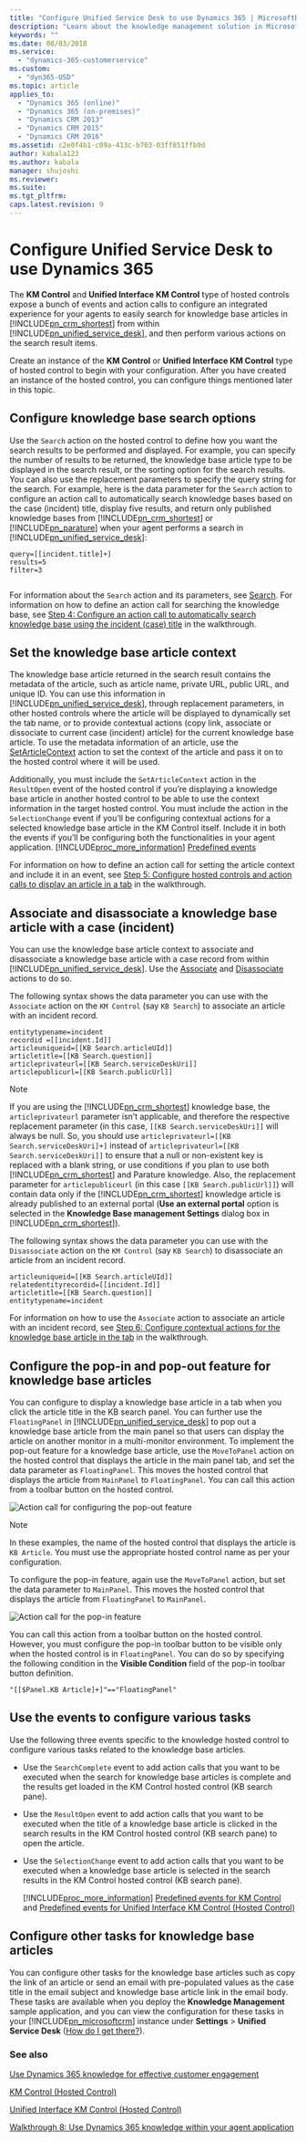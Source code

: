 ```yaml
---
title: "Configure Unified Service Desk to use Dynamics 365 | MicrosoftDocs"
description: "Learn about the knowledge management solution in Microsoft Dynamics 365 that guides you through the process of creating and publishing rich knowledge articles with multimedia data like pictures and videos."
keywords: ""
ms.date: 08/03/2018
ms.service:
  - "dynamics-365-customerservice"
ms.custom:
  - "dyn365-USD"
ms.topic: article
applies_to:
  - "Dynamics 365 (online)"
  - "Dynamics 365 (on-premises)"
  - "Dynamics CRM 2013"
  - "Dynamics CRM 2015"
  - "Dynamics CRM 2016"
ms.assetid: c2e0f4b1-c09a-413c-b703-03ff851ffb9d
author: kabala123
ms.author: kabala
manager: shujoshi
ms.reviewer: 
ms.suite: 
ms.tgt_pltfrm: 
caps.latest.revision: 9
---
```


# Configure Unified Service Desk to use Dynamics 365
The **KM Control** and **Unified Interface KM Control** type of hosted controls expose a bunch of events and action calls to configure an integrated experience for your agents to easily search for knowledge base articles in [!INCLUDE[pn_crm_shortest](../includes/pn-crm-shortest.md)] from within [!INCLUDE[pn_unified_service_desk](../includes/pn-unified-service-desk.md)], and then perform various actions on the search result items.  
  
 Create an instance of the **KM Control** or **Unified Interface KM Control** type of hosted control to begin with your configuration. After you have created an instance of the hosted control, you can configure things mentioned later in this topic.  
  
<a name="Search"></a>   
## Configure knowledge base search options  
 Use the `Search` action on the hosted control to define how you want the search results to be performed and displayed. For example, you can specify the number of results to be returned, the knowledge base article type to be displayed in the search result, or the sorting option for the search results. You can also use the replacement parameters to specify the query string for the search. For example, here is the data parameter for the `Search` action to configure an action call to automatically search knowledge bases based on the case (incident) title, display five results, and return only published knowledge bases from [!INCLUDE[pn_crm_shortest](../includes/pn-crm-shortest.md)] or [!INCLUDE[pn_parature](../includes/pn-parature.md)] when your agent performs a search in [!INCLUDE[pn_unified_service_desk](../includes/pn-unified-service-desk.md)]:  
  
```  
query=[[incident.title]+]  
results=5  
filter=3  
  
```  
  
 For information about the `Search` action and its parameters, see [Search](../unified-service-desk/km-control-hosted-control.md#Search). For information on how to define an action call for searching the knowledge base, see [Step 4: Configure an action call to automatically search knowledge base using the incident (case) title](../unified-service-desk/walkthrough-8-use-dynamics-365-knowledge-base-within-agent-application.md#Step4) in the walkthrough.  
  
<a name="SetContext"></a>   
## Set the knowledge base article context  
 The knowledge base article returned in the search result contains the metadata of the article, such as article name, private URL, public URL, and unique ID. You can use this information in [!INCLUDE[pn_unified_service_desk](../includes/pn-unified-service-desk.md)], through replacement parameters, in other hosted controls where the article will be displayed to dynamically set the tab name, or to provide contextual actions (copy link, associate or dissociate to current case (incident) article) for the current knowledge base article. To use the metadata information of an article, use the [SetArticleContext](../unified-service-desk/km-control-hosted-control.md#SetArticleContext) action to set the context of the article and pass it on to the hosted control where it will be used.  
  
 Additionally, you must include the `SetArticleContext` action in the `ResultOpen` event of the hosted control if you’re displaying a knowledge base article in another hosted control to be able to use the context information in the target hosted control. You must include the action in the `SelectionChange` event if you’ll be configuring contextual actions for a selected knowledge base article in the KM Control itself. Include it in both the events if you’ll be configuring both the functionalities in your agent application. [!INCLUDE[proc_more_information](../includes/proc-more-information.md)] [Predefined events](../unified-service-desk/km-control-hosted-control.md#events)  
  
 For information on how to define an action call for setting the article context and include it in an event, see [Step 5: Configure hosted controls and action calls to display an article in a tab](../unified-service-desk/walkthrough-8-use-parature-knowledge-base-within-your-agent-application.md#Step5) in the walkthrough.  
  
<a name="AssociateDisassociate"></a>   
## Associate and disassociate a knowledge base article with a case (incident)  
 You can use the knowledge base article context to associate and disassociate a knowledge base article with a case record from within [!INCLUDE[pn_unified_service_desk](../includes/pn-unified-service-desk.md)]. Use the [Associate](../unified-service-desk/km-control-hosted-control.md#Associate) and [Disassociate](../unified-service-desk/km-control-hosted-control.md#Disassociate) actions to do so.  
  
 The following syntax shows the data parameter you can use with the `Associate` action on the `KM Control` (say `KB Search`) to associate an article with an incident record.  
  
```  
entitytypename=incident  
recordid =[[incident.Id]]  
articleuniqueid=[[KB Search.articleUId]]  
articletitle=[[KB Search.question]]  
articleprivateurl=[[KB Search.serviceDeskUri]]  
articlepublicurl=[[KB Search.publicUrl]]  
```  
  
> [!NOTE]
>  If you are using the [!INCLUDE[pn_crm_shortest](../includes/pn-crm-shortest.md)] knowledge base, the `articleprivateurl` parameter isn’t applicable, and therefore the respective replacement parameter (in this case, `[[KB Search.serviceDeskUri]]` will always be null. So, you should use `articleprivateurl=[[KB Search.serviceDeskUri]+]` instead of `articleprivateurl=[[KB Search.serviceDeskUri]]` to ensure that a null or non-existent key is replaced with a blank string, or use conditions if you plan to use both [!INCLUDE[pn_crm_shortest](../includes/pn-crm-shortest.md)] and Parature knowledge. Also, the replacement parameter for `articlepubliceurl` (in this case `[[KB Search.publicUrl]]`) will contain data only if the [!INCLUDE[pn_crm_shortest](../includes/pn-crm-shortest.md)] knowledge article is already published to an external portal (**Use an external portal** option is selected in the **Knowledge Base management Settings** dialog box in [!INCLUDE[pn_crm_shortest](../includes/pn-crm-shortest.md)]).  
  
 The following syntax shows the data parameter you can use with the `Disassociate` action on the `KM Control` (say `KB Search`) to disassociate an article from an incident record.  
  
```  
articleuniqueid=[[KB Search.articleUId]]  
relatedentityrecordid=[[incident.Id]]  
articletitle=[[KB Search.question]]  
entitytypename=incident  
```  
  
 For information on how to use the `Associate` action to associate an article with an incident record, see [Step 6: Configure contextual actions for the knowledge base article in the tab](../unified-service-desk/walkthrough-8-use-parature-knowledge-base-within-your-agent-application.md#Step6) in the walkthrough.  
  
<a name="PopInOut"></a>   
## Configure the pop-in and pop-out feature for knowledge base articles  
 You can configure to display a knowledge base article in a tab when you click the article title in the KB search panel. You can further use the `FloatingPanel` in [!INCLUDE[pn_unified_service_desk](../includes/pn-unified-service-desk.md)] to pop out a knowledge base article from the main panel so that users can display the article on another monitor in a multi-monitor environment. To implement the pop-out feature for a knowledge base article, use the `MoveToPanel` action on the hosted control that displays the article in the main panel tab, and set the data parameter as `FloatingPanel`. This moves the hosted control that displays the article from `MainPanel` to `FloatingPanel`. You can call this action from a toolbar button on the hosted control.  
  
 ![Action call for configuring the pop&#45;out feature](../unified-service-desk/media/usd-action-call-pop-out.png "Action call for configuring the pop-out feature")  
  
> [!NOTE]
>  In these examples, the name of the hosted control that displays the article is `KB Article`. You must use the appropriate hosted control name as per your configuration.  
  
 To configure the pop-in feature, again use the `MoveToPanel` action, but set the data parameter to `MainPanel`. This moves the hosted control that displays the article from `FloatingPanel` to `MainPanel`.  
  
 ![Action call for the pop&#45;in feature](../unified-service-desk/media/usd-action-call-pop-in.png "Action call for the pop-in feature")  
  
 You can call this action from a toolbar button on the hosted control. However, you must configure the pop-in toolbar button to be visible only when the hosted control is in `FloatingPanel`. You can do so by specifying the following condition in the **Visible Condition** field of the pop-in toolbar button definition.  
  
```  
"[[$Panel.KB Article]+]"=="FloatingPanel"  
```  
  
<a name="Events"></a>   
## Use the events to configure various tasks  
 Use the following three events specific to the knowledge hosted control to configure various tasks related to the knowledge base articles.  
  
- Use the `SearchComplete` event to add action calls that you want to be executed when the search for knowledge base articles is complete and the results get loaded in the KM Control hosted control (KB search pane).  
  
- Use the `ResultOpen` event to add action calls that you want to be executed when the title of a knowledge base article is clicked in the search results in the KM Control hosted control (KB search pane) to open the article.  
  
- Use the `SelectionChange` event to add action calls that you want to be executed when a knowledge base article is selected in the search results in the KM Control hosted control (KB search pane).  
  
  [!INCLUDE[proc_more_information](../includes/proc-more-information.md)] [Predefined events for KM Control](../unified-service-desk/km-control-hosted-control.md#events)  and [Predefined events for Unified Interface KM Control (Hosted Control)](../unified-service-desk/unified-interface-km-control-hosted-control.md#events)
  
<a name="Other"></a>   
## Configure other tasks for knowledge base articles  
 You can configure other tasks for the knowledge base articles such as copy the link of an article or send an email with pre-populated values as the case title in the email subject and knowledge base article link in the email body. These tasks are available when you deploy the **Knowledge Management** sample application, and you can view the configuration for these tasks in your [!INCLUDE[pn_microsoftcrm](../includes/pn-microsoftcrm.md)] instance under **Settings** > **Unified Service Desk** ([How do I get there?](http://go.microsoft.com/fwlink/p/?LinkId=525636)).  
  
### See also  
 [Use Dynamics 365 knowledge for effective customer engagement](../unified-service-desk/use-dynamics-365-knowledge-effective-customer-engagement.md) 

 [KM Control (Hosted Control)](../unified-service-desk/km-control-hosted-control.md)  

 [Unified Interface KM Control (Hosted Control)](../unified-service-desk/unified-interface-km-control-hosted-control.md) 

 [Walkthrough 8: Use Dynamics 365 knowledge within your agent application](../unified-service-desk/walkthrough-8-use-parature-knowledge-base-within-your-agent-application.md)
